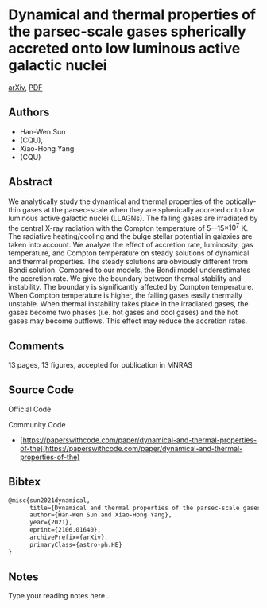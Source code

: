 
# Dynamical and thermal properties of the parsec-scale gases spherically accreted onto low luminous active galactic nuclei

[arXiv](https://arxiv.org/abs/2106.01640), [PDF](https://arxiv.org/pdf/2106.01640.pdf)

## Authors

- Han-Wen Sun
- (CQU),
- Xiao-Hong Yang
- (CQU)

## Abstract

We analytically study the dynamical and thermal properties of the optically-thin gases at the parsec-scale when they are spherically accreted onto low luminous active galactic nuclei (LLAGNs). The falling gases are irradiated by the central X-ray radiation with the Compton temperature of 5--15$\times10^7$ K. The radiative heating/cooling and the bulge stellar potential in galaxies are taken into account. We analyze the effect of accretion rate, luminosity, gas temperature, and Compton temperature on steady solutions of dynamical and thermal properties. The steady solutions are obviously different from Bondi solution. Compared to our models, the Bondi model underestimates the accretion rate. We give the boundary between thermal stability and instability. The boundary is significantly affected by Compton temperature. When Compton temperature is higher, the falling gases easily thermally unstable. When thermal instability takes place in the irradiated gases, the gases become two phases (i.e. hot gases and cool gases) and the hot gases may become outflows. This effect may reduce the accretion rates.

## Comments

13 pages, 13 figures, accepted for publication in MNRAS

## Source Code

Official Code



Community Code

- [https://paperswithcode.com/paper/dynamical-and-thermal-properties-of-the](https://paperswithcode.com/paper/dynamical-and-thermal-properties-of-the)

## Bibtex

```tex
@misc{sun2021dynamical,
      title={Dynamical and thermal properties of the parsec-scale gases spherically accreted onto low luminous active galactic nuclei}, 
      author={Han-Wen Sun and Xiao-Hong Yang},
      year={2021},
      eprint={2106.01640},
      archivePrefix={arXiv},
      primaryClass={astro-ph.HE}
}
```

## Notes

Type your reading notes here...

